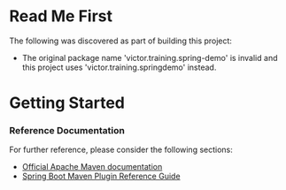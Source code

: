 # Read Me First
The following was discovered as part of building this project:

* The original package name 'victor.training.spring-demo' is invalid and this project uses 'victor.training.springdemo' instead.

# Getting Started

### Reference Documentation
For further reference, please consider the following sections:

* [Official Apache Maven documentation](https://maven.apache.org/guides/index.html)
* [Spring Boot Maven Plugin Reference Guide](https://docs.spring.io/spring-boot/docs/2.2.4.RELEASE/maven-plugin/)

